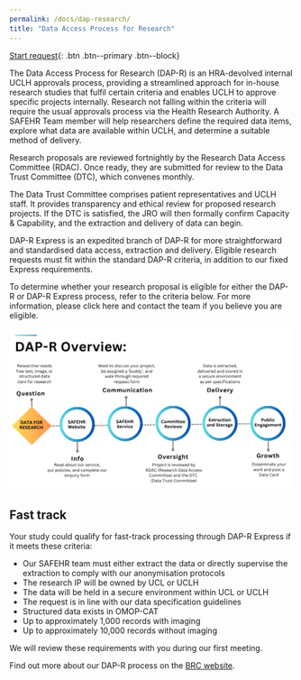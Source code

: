 ```yaml
---
permalink: /docs/dap-research/
title: "Data Access Process for Research"
---
```


[Start request](https://form.safehr-data.org/express/){: .btn .btn--primary .btn--block}

The Data Access Process for Research (DAP-R) is an HRA-devolved internal UCLH approvals process, providing a streamlined approach for in-house research studies that fulfil certain criteria and enables UCLH to approve specific projects internally. Research not falling within the criteria will require the usual approvals process via the Health Research Authority. A SAFEHR Team member will help researchers define the required data items, explore what data are available within UCLH, and determine a suitable method of delivery.

Research proposals are reviewed fortnightly by the Research Data Access Committee (RDAC). Once ready, they are submitted for review to the Data Trust Committee (DTC), which convenes monthly.

The Data Trust Committee comprises patient representatives and UCLH staff. It provides transparency and ethical review for proposed research projects. If the DTC is satisfied, the JRO will then formally confirm Capacity & Capability, and the extraction and delivery of data can begin.

DAP-R Express is an expedited branch of DAP-R for more straightforward and standardised data access, extraction and delivery. Eligible research requests must fit within the standard DAP-R criteria, in addition to our fixed Express requirements.

To determine whether your research proposal is eligible for either the DAP-R or DAP-R Express process, refer to the criteria below. For more information, please click here and contact the team if you believe you are eligible.

![](/assets/uploads/dap-r-express-process-cropped.png "DAP-R overview")

## Fast track

Your study could qualify for fast-track processing through DAP-R Express if it meets these criteria:

* Our SAFEHR team must either extract the data or directly supervise the extraction to comply with our anonymisation protocols
* The research IP will be owned by UCL or UCLH
* The data will be held in a secure environment within UCL or UCLH
* The request is in line with our data specification guidelines
* Structured data exists in OMOP-CAT
* Up to approximately 1,000 records with imaging
* Up to approximately 10,000 records without imaging

We will review these requirements with you during our first meeting.


Find out more about our DAP-R process on the [BRC website](https://www.uclhospitals.brc.nihr.ac.uk/criu/data-access-process-research-dap-r).
